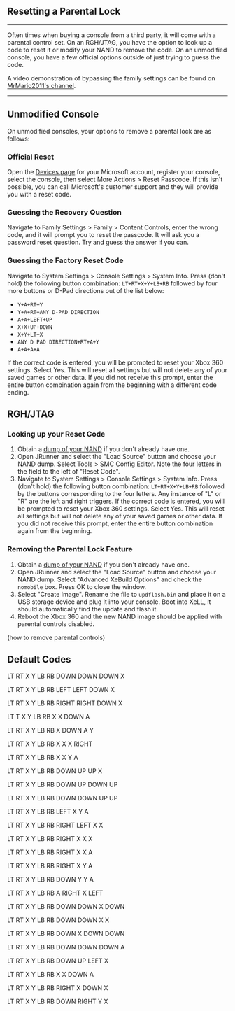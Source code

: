 ## Resetting a Parental Lock

------

Often times when buying a console from a third party, it will come  with a parental control set. On an RGH/JTAG, you have the option to look up a code to reset it or modify your NAND to remove the code. On an  unmodified console, you have a few official options outside of just  trying to guess the code.

A video demonstration of bypassing the family settings can be found on [MrMario2011's channel](https://youtu.be/nOdtG7z38us?list=PL1CadovfabPskGb2Ur4kBGzD5s7DzQw5I).

------

## Unmodified Console

On unmodified consoles, your options to remove a parental lock are as follows:

### Official Reset

Open the [Devices page](https://account.microsoft.com/devices) for your Microsoft account, register your console, select the console,  then select More Actions > Reset Passcode. If this isn't possible,  you can call Microsoft's customer support and they will provide you with a reset code. 

### Guessing the Recovery Question

Navigate to Family Settings > Family > Content Controls, enter  the wrong code, and it will prompt you to reset the passcode. It will  ask you a password reset question. Try and guess the answer if you can.

### Guessing the Factory Reset Code

Navigate to System Settings > Console Settings > System Info. Press (don't hold) the following button combination: `LT+RT+X+Y+LB+RB` followed by four more buttons or D-Pad directions out of the list below:

- `Y+A+RT+Y`
- `Y+A+RT+ANY D-PAD DIRECTION`
- `A+A+LEFT+UP` 
- `X+X+UP+DOWN`
- `X+Y+LT+X`
- `ANY D PAD DIRECTION+RT+A+Y`
- `A+A+A+A` 

If the correct code is entered, you will be prompted to reset your  Xbox 360 settings. Select Yes. This will reset all settings but will not delete any of your saved games or other data. If you did not receive  this prompt, enter the entire button combination again from the  beginning with a different code ending.

## RGH/JTAG

### Looking up your Reset Code

1. Obtain a [dump of your NAND](../ultimate-mod-guide/nanddump/index.md) if you don't already have one. 
2. Open JRunner and select the "Load Source" button and choose your  NAND dump. Select Tools > SMC Config Editor. Note the four letters in the field to the left of "Reset Code". 
3. Navigate to System Settings > Console Settings > System Info. Press (don't hold) the following button combination: `LT+RT+X+Y+LB+RB` followed by the buttons corresponding to the four letters. Any instance of "L" or "R" are the left and right triggers. If the correct code is  entered, you will be prompted to reset your Xbox 360 settings. Select  Yes. This will reset all settings but will not delete any of your saved  games or other data. If you did not receive this prompt, enter the  entire button combination again from the beginning. 

### Removing the Parental Lock Feature

1. Obtain a [dump of your NAND](../ultimate-mod-guide/nanddump/index.md) if you don't already have one. 
2. Open JRunner and select the "Load Source" button and choose your NAND dump. Select "Advanced XeBuild Options" and check the `nomobile` box. Press OK to close the window.
3. Select "Create Image". Rename the file to `updflash.bin` and place it on a USB storage device and plug it into your console.  Boot into XeLL, it should automatically find the update and flash it.
4. Reboot the Xbox 360 and the new NAND image should be applied with parental controls disabled.



(how to remove parental controls)

## Default Codes

LT RT X Y LB RB DOWN DOWN DOWN X

LT RT X Y LB RB LEFT LEFT DOWN X

LT RT X Y LB RB RIGHT RIGHT DOWN X

LT T X Y LB RB X X DOWN A

LT RT X Y LB RB X DOWN A Y

LT RT X Y LB RB X X X RIGHT

LT RT X Y LB RB X X Y A

LT RT X Y LB RB DOWN UP UP X

LT RT X Y LB RB DOWN UP DOWN UP

LT RT X Y LB RB DOWN DOWN UP UP

LT RT X Y LB RB LEFT X Y A

LT RT X Y LB RB RIGHT LEFT X X

LT RT X Y LB RB RIGHT X X X

LT RT X Y LB RB RIGHT X X A

LT RT X Y LB RB RIGHT X Y A

LT RT X Y LB RB DOWN Y Y A

LT RT X Y LB RB A RIGHT X LEFT

LT RT X Y LB RB DOWN DOWN X DOWN

LT RT X Y LB RB DOWN DOWN X X

LT RT X Y LB RB DOWN X DOWN DOWN

LT RT X Y LB RB DOWN DOWN DOWN A

LT RT X Y LB RB DOWN UP LEFT X

LT RT X Y LB RB X X DOWN A

LT RT X Y LB RB RIGHT X DOWN X

LT RT X Y LB RB DOWN RIGHT Y X